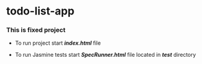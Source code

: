 # todo-list-app
### This is fixed project

 - To run project start _**index.html**_ file

 - To run Jasmine tests start _**SpecRunner.html**_ file located in _**test**_ directory
 